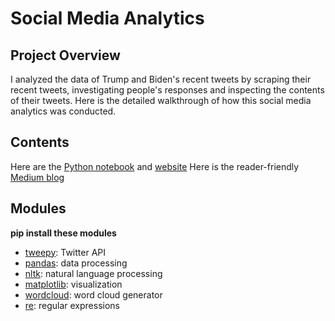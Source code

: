 # Social Media Analytics
## Project Overview
 I analyzed the data of Trump and Biden's recent tweets by scraping their recent tweets, investigating people's responses and inspecting the contents of their tweets. Here is the detailed walkthrough of how this social media analytics was conducted.
## Contents
Here are the [Python notebook](https://github.com/charliezcr/Social-Media-Analytics/blob/main/sma.ipynb) and [website](https://charliezcr.github.io/sma.html)
Here is the reader-friendly [Medium blog](https://medium.com/analytics-vidhya/social-media-analytics-on-trump-and-bidens-twitter-2d7788deda67)
## Modules
**pip install these modules**
- [tweepy](https://www.tweepy.org/): Twitter API
- [pandas](https://pandas.pydata.org/): data processing
- [nltk](https://www.nltk.org/): natural language processing   
- [matplotlib](https://matplotlib.org/): visualization
- [wordcloud](https://pypi.org/project/wordcloud/): word cloud generator
- [re](https://docs.python.org/3/library/re.html): regular expressions

